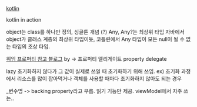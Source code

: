 
[kotlin](https://velog.io/@akimcse/Kotlin-in-Action-6.-%EC%BD%94%ED%8B%80%EB%A6%B0-%ED%83%80%EC%9E%85-%EC%8B%9C%EC%8A%A4%ED%85%9C)

kotlin in action


object는 class를 하나만 정의, 싱글톤 개념 (?)
Any, Any?는 최상위 타입
자바에서 object가 클래스 계층의 최상위 타입이듯, 코틀린에서 Any 타입이 모든 null이 될 수 없는 타입의 조상 타입.


[위임 프로퍼티 참고 블로그](https://0391kjy.tistory.com/61)
by -> 프로퍼티 델리게이트 property delegate 


lazy 초기화하지 않다가 그 값이 실제로 쓰일 때 초기화하기 위해 쓰임.
ex) 초기화 과정에서 리소스를 많이 잡아먹거나 객체를 사용할 때마다 초기화하지 않아도 되는 경우

\_변수명 -> backing property라고 부름. 읽기 기능만 제공. viewModel에서 자주 쓰는..


